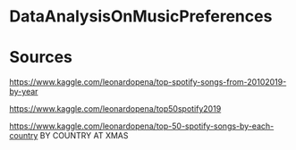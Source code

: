 # DataAnalysisOnMusicPreferences

# Sources

https://www.kaggle.com/leonardopena/top-spotify-songs-from-20102019-by-year

https://www.kaggle.com/leonardopena/top50spotify2019

https://www.kaggle.com/leonardopena/top-50-spotify-songs-by-each-country BY COUNTRY AT XMAS
